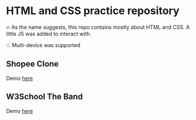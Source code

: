 HTML and CSS practice repository
================================

🔥 As the name suggests, this repo contains mostly about HTML and CSS. A little JS was added to interact with.

💥 Multi-device was supported

Shopee Clone
------------
Demo [here](https://shopeeclone.netlify.app)

W3School The Band
-----------------
Demo [here](https://thebandclone.netlify.app)
